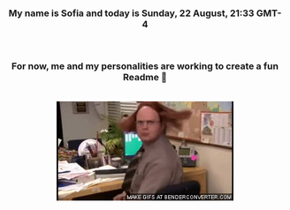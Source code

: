 


<div align="center">
<h3 >My name is Sofia and today is Sunday, 22 August, 21:33 GMT-4</h3><br>
<h3 >For now, me and my personalities are working to create a fun Readme 👋
</h3><br>
<img src='img/dwight.gif' alt='working...'/>
</div>

